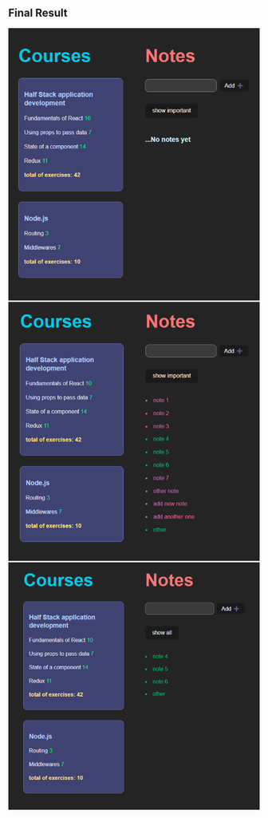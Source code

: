 ## Final Result

![](https://raw.githubusercontent.com/RedKamo/fullstackopen/main/part02/courseInfo/src/assets/coursesNotes.png)
![](https://raw.githubusercontent.com/RedKamo/fullstackopen/main/part02/courseInfo/src/assets/coursesNotes-1.png)
![](https://raw.githubusercontent.com/RedKamo/fullstackopen/main/part02/courseInfo/src/assets/coursesNotes-2.png)

